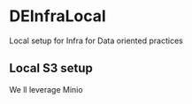 # DEInfraLocal
Local setup for Infra for Data oriented practices


## Local S3 setup
We ll leverage Minio